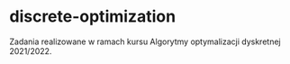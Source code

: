 # discrete-optimization
Zadania realizowane w ramach kursu Algorytmy optymalizacji dyskretnej 2021/2022. 
